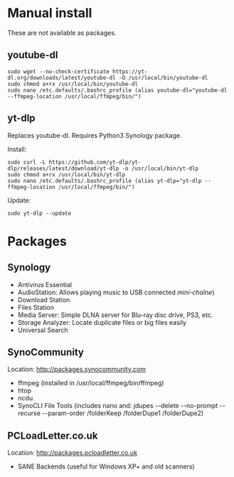 Manual install
==============

These are not available as packages.

youtube-dl
----------

    sudo wget --no-check-certificate https://yt-dl.org/downloads/latest/youtube-dl -O /usr/local/bin/youtube-dl
    sudo chmod a+rx /usr/local/bin/youtube-dl
    sudo nano /etc.defaults/.bashrc_profile (alias youtube-dl="youtube-dl --ffmpeg-location /usr/local/ffmpeg/bin/")

yt-dlp
------

Replaces youtube-dl.
Requires Python3 Synology package.

Install:

    sudo curl -L https://github.com/yt-dlp/yt-dlp/releases/latest/download/yt-dlp -o /usr/local/bin/yt-dlp
    sudo chmod a+rx /usr/local/bin/yt-dlp
    sudo nano /etc.defaults/.bashrc_profile (alias yt-dlp="yt-dlp --ffmpeg-location /usr/local/ffmpeg/bin/")

Update:

    sudo yt-dlp --update


Packages
========

Synology
--------

- Antivirus Essential
- AudioStation: Allows playing music to USB connected _mini-chaîne_)
- Download Station
- Files Station
- Media Server: Simple DLNA server for Blu-ray disc drive, PS3, etc.
- Storage Analyzer: Locate duplicate files or big files easily
- Universal Search


SynoCommunity
-------------

Location: http://packages.synocommunity.com

- ffmpeg (installed in /usr/local/ffmpeg/bin/ffmpeg)
- htop
- ncdu
- SynoCLI File Tools (includes nano and: jdupes --delete --no-prompt --recurse --param-order /folderKeep /folderDupe1 /folderDupe2)


PCLoadLetter.co.uk
------------------

Location: http://packages.pcloadletter.co.uk

- SANE Backends (useful for Windows XP+ and old scanners)

